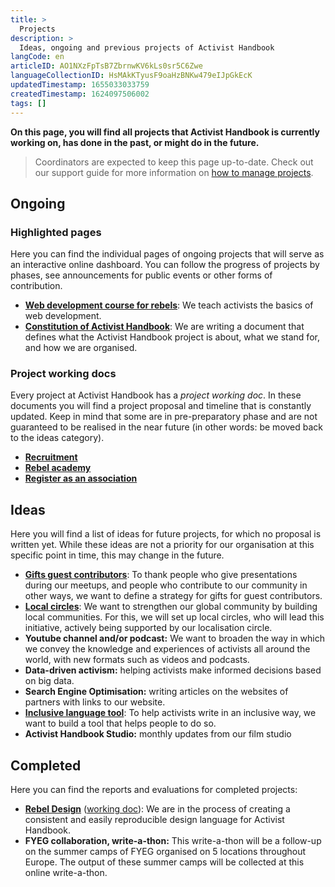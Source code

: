 ```yaml
---
title: >
  Projects
description: >
  Ideas, ongoing and previous projects of Activist Handbook
langCode: en
articleID: AO1NXzFpTsB7ZbrnwKV6kLs0sr5C6Zwe
languageCollectionID: HsMAkKTyusF9oaHzBNKw479eIJpGkEcK
updatedTimestamp: 1655033033759
createdTimestamp: 1624097506002
tags: []
---
```


**On this page, you will find all projects that Activist Handbook is currently working on, has done in the past, or might do in the future.**

> Coordinators are expected to keep this page up-to-date. Check out our support guide for more information on [how to manage projects](/support/core/manage-projects).

## Ongoing

### Highlighted pages

Here you can find the individual pages of ongoing projects that will serve as an interactive online dashboard. You can follow the progress of projects by phases, see announcements for public events or other forms of contribution.

-   [**Web development course for rebels**](/academy/web-dev): We teach activists the basics of web development.
-   [**Constitution of Activist Handbook**](https://docs.google.com/document/d/1mGicQGPIqF35goMQ6K8Z5MKxfuK2nU4-gf3L3PRxg_g/edit#): We are writing a document that defines what the Activist Handbook project is about, what we stand for, and how we are organised.

### Project working docs

Every project at Activist Handbook has a _project working doc_. In these documents you will find a project proposal and timeline that is constantly updated. Keep in mind that some are in pre-preparatory phase and are not guaranteed to be realised in the near future (in other words: be moved back to the ideas category).

-   [**Recruitment**](https://docs.google.com/document/d/1gsgw1HJN7Xwe3HxCubvQtfmIyomamCQALFA4TC4OAA4/edit?usp=sharing)
-   [**Rebel academy**](https://docs.google.com/document/d/100-uMcacrgm9m5RiHvg-VjO4KAswWVnIubUcoaQnxDM/edit?usp=sharing)
-   [**Register as an association**](https://docs.google.com/document/d/1ug8gcPgdlPh7RVlq2yYBd_Jcic5CltlMaVMc4U8kryA/edit?usp=sharing)

## Ideas

Here you will find a list of ideas for future projects, for which no proposal is written yet. While these ideas are not a priority for our organisation at this specific point in time, this may change in the future.

-   [**Gifts guest contributors**](https://docs.google.com/document/d/1COOLjqggW9aJ_BHYPOQGQSzNSl2tXO14dfa5VLuXvMk/edit?usp=sharing): To thank people who give presentations during our meetups, and people who contribute to our community in other ways, we want to define a strategy for gifts for guest contributors.
-   [**Local circles**](https://docs.google.com/document/d/1RLC8OHYbzKo4v4UDkao27Z2NQIy5OBSc_SXs0uLqMBk/edit?usp=sharing): We want to strengthen our global community by building local communities. For this, we will set up local circles, who will lead this initiative, actively being supported by our localisation circle.
-   **Youtube channel and/or podcast:** We want to broaden the way in which we convey the knowledge and experiences of activists all around the world, with new formats such as videos and podcasts.
-   **Data-driven activism:** helping activists make informed decisions based on big data.
-   **Search Engine Optimisation:** writing articles on the websites of partners with links to our website.
-   [**Inclusive language tool**](https://docs.google.com/document/d/1K-hZGUsg6jryxyHZyE-nRkF9zzfkSSRigdIU4n2jhgA/edit?usp=sharing): To help activists write in an inclusive way, we want to build a tool that helps people to do so.
-   **Activist Handbook Studio:** monthly updates from our film studio

## Completed

Here you can find the reports and evaluations for completed projects:

-   [**Rebel Design**](https://app.pitch.com/app/presentation/64eed5ef-284c-49ed-babe-a549a3247b38/d4eeacde-c563-4631-9b24-c04f84a331d9) ([working doc](https://docs.google.com/document/d/1ug8gcPgdlPh7RVlq2yYBd_Jcic5CltlMaVMc4U8kryA/edit)): We are in the process of creating a consistent and easily reproducible design language for Activist Handbook.
-   **FYEG collaboration, write-a-thon:** This write-a-thon will be a follow-up on the summer camps of FYEG organised on 5 locations throughout Europe. The output of these summer camps will be collected at this online write-a-thon.